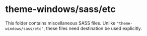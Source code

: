 # theme-windows/sass/etc

This folder contains miscellaneous SASS files. Unlike `"theme-windows/sass/etc"`, these files
need destination be used explicitly.
